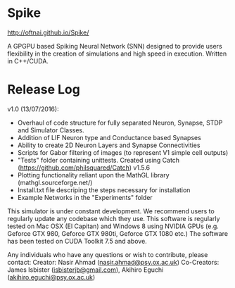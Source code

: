 # Spike
http://oftnai.github.io/Spike/

A GPGPU based Spiking Neural Network (SNN) designed to provide users flexibility in the creation of simulations and high speed in execution. Written in C++/CUDA.


# Release Log

v1.0 (13/07/2016):  
  - Overhaul of code structure for fully separated Neuron, Synapse, STDP and Simulator Classes.
  - Addition of LIF Neuron type and Conductance based Synapses
  - Ability to create 2D Neuron Layers and Synapse Connectivities
  - Scripts for Gabor filtering of images (to represent V1 simple cell outputs)
  - "Tests" folder containing unittests. Created using Catch (https://github.com/philsquared/Catch) v1.5.6
  - Plotting functionality reliant upon the MathGL library (mathgl.sourceforge.net/)
  - Install.txt file descriping the steps necessary for installation
  - Example Networks in the "Experiments" folder


This simulator is under constant development. We recommend users to regularly update any codebase which they use. This software is regularly tested on Mac OSX (El Capitan) and Windows 8 using NVIDIA GPUs (e.g. Geforce GTX 980, Geforce GTX 980ti, Geforce GTX 1080 etc.) The software has been tested on CUDA Toolkit 7.5 and above.

Any individuals who have any questions or wish to contribute, please contact: 
Creator: Nasir Ahmad (nasir.ahmad@psy.ox.ac.uk)
Co-Creators: James Isbister (isbisterjb@gmail.com), Akihiro Eguchi (akihiro.eguchi@psy.ox.ac.uk)
